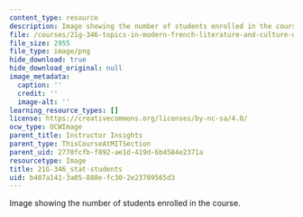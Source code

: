 ```yaml
---
content_type: resource
description: Image showing the number of students enrolled in the course.
file: /courses/21g-346-topics-in-modern-french-literature-and-culture-north-america-through-french-eyes-spring-2014/b407a1413a05880efc302e23789565d3_21G-346_stat-students.png
file_size: 2955
file_type: image/png
hide_download: true
hide_download_original: null
image_metadata:
  caption: ''
  credit: ''
  image-alt: ''
learning_resource_types: []
license: https://creativecommons.org/licenses/by-nc-sa/4.0/
ocw_type: OCWImage
parent_title: Instructor Insights
parent_type: ThisCourseAtMITSection
parent_uid: 2770fcfb-f892-ae1d-419d-6b4584e2371a
resourcetype: Image
title: 21G-346_stat-students
uid: b407a141-3a05-880e-fc30-2e23789565d3
---
```

Image showing the number of students enrolled in the course.